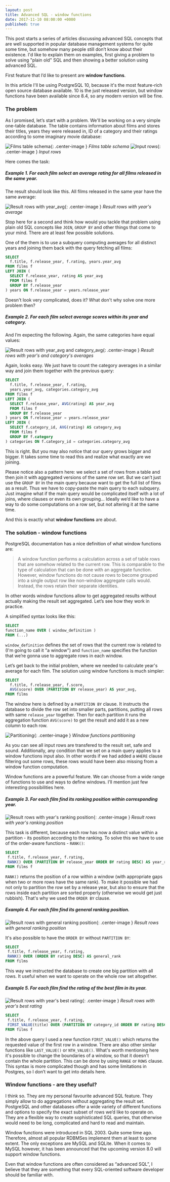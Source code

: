 ```yaml
---
layout: post
title: Advanced SQL - window functions
date: 2017-11-10 08:00:00 +0000
published: true
---
```


This post starts a series of articles discussing advanced SQL concepts that are well supported in popular database management systems for quite some time, but somehow many people still don’t know about their existence. I'd like to explain them on examples, first giving a problem to solve using "plain old" SQL and then showing a better solution using advanced SQL.

First feature that I’d like to present are **window functions**.

In this article I'll be using PostgreSQL 10, because it's the most feature-rich open source database available. 10 is the just released version, but window functions have been available since 8.4, so any modern version will be fine.

### The problem

 As I promised, let’s start with a problem. We'll be working on a very simple one-table database. The table contains information about films and stores their titles, years they were released in, ID of a category and their ratings according to some imaginary movie database:

![Films table schema](/images/blog/advanced-sql-window-functions/films_schema.svg){: .center-image }
*Films table schema*
![Input rows](/images/blog/advanced-sql-window-functions/input-rows.svg){: .center-image }
*Input rows*

Here comes the task:

##### Example 1. For each film select an average rating for all films released in the same year.

The result should look like this. All films released in the same year have the same average:

![Result rows with year_avg](/images/blog/advanced-sql-window-functions/result-rows-1.svg){: .center-image }
*Result rows with year's average*

Stop here for a second and think how would you tackle that problem using plain old SQL concepts like `JOIN`, `GROUP BY` and other things that come to your mind. There are at least few possible solutions.

One of the them is to use a subquery computing averages for all distinct years and joining them back with the query fetching all films:

```sql
SELECT
  f.title, f.release_year, f.rating, years.year_avg
FROM films f
LEFT JOIN (
  SELECT f.release_year, rating AS year_avg
  FROM films f
  GROUP BY f.release_year
) years ON f.release_year = years.release_year
```

Doesn't look very complicated, does it? What don't why solve one more problem then?

##### Example 2. For each film select average scores within its year and category.

And I’m expecting the following. Again, the same categories have equal values:

![Result rows with year_avg and category_avg](/images/blog/advanced-sql-window-functions/result-rows-2.svg){: .center-image }
*Result rows with year's and category's averages*

Again, looks easy. We just have to count the category averages in a similar way and join them together with the previous query:

```sql
SELECT
  f.title, f.release_year, f.rating,
  years.year_avg, categories.category_avg
FROM films f
LEFT JOIN (
  SELECT f.release_year, AVG(rating) AS year_avg
  FROM films f
  GROUP BY f.release_year
) years ON f.release_year = years.release_year
LEFT JOIN (
  SELECT f.category_id, AVG(rating) AS category_avg
  FROM films f
  GROUP BY f.category
) categories ON f.category_id = categories.category_avg
```

This is right. But you may also notice that our query grows bigger and bigger. It takes some time to read this and realize what exactly are we joining.

Please notice also a pattern here: we select a set of rows from a table and then join it with aggregated versions of the same row set. But we can’t just use the `GROUP BY` in the main query because want to get the full list of films as a result. Thus we have to copy-paste the main query to each subquery. Just imagine what if the main query would be complicated itself with a lot of joins, where clauses or even its own grouping… Ideally we’d like to have a way to do some computations on a row set, but not altering it at the same time.

And this is exactly what **window functions** are about.

### The solution - window functions

PostgreSQL documentation has a nice definition of what window functions are:

> A window function performs a calculation across a set of table rows that are somehow related to the current row. This is comparable to the type of calculation that can be done with an aggregate function. However, window functions do not cause rows to become grouped into a single output row like non-window aggregate calls would. Instead, the rows retain their separate identities.

In other words window functions allow to get aggregated results without actually making the result set aggregated. Let’s see how they work in practice.

A simplified syntax looks like this:

```sql
SELECT
function_name OVER ( window_definition )
FROM (...)
```
`window_definition` defines the set of rows that the current row is related to (I'm going to call it "a window") and `function_name` specifies the function that we’re gonna use to aggregate rows in each window.

Let’s get back to the initial problem, where we needed to calculate year's average for each film. The solution using window functions is much simpler:

```sql
SELECT
  f.title, f.release_year, f.score,
  AVG(score) OVER (PARTITION BY release_year) AS year_avg,
FROM films
```

The window here is defined by a `PARTITION BY` clause. It instructs the database to divide the row set into smaller parts, partitions, putting all rows with same `release_year` together. Then for each partition it runs the aggregation function `AVG(score)` to get the result and add it as a new column to each row.

![Partitioning](/images/blog/advanced-sql-window-functions/partitioning.svg){: .center-image }
*Window functions partitioning*

As you can see all input rows are transfered to the result set, safe and sound. Additionally, any condition that we set on a main query applies to a window functions input also. In other words if we had added a `WHERE` clause filtering out some rows, these rows would have been also missing from a window function computation.

Window functions are a powerful feature. We can choose from a wide range of functions to use and ways to define windows. I’ll mention just few interesting possibilities here.

##### Example 3. For each film find its ranking position within corresponding year.

![Result rows with year's ranking position](/images/blog/advanced-sql-window-functions/result-rows-rank.svg){: .center-image }
*Result rows with year's ranking position*

This task is different, because each row has now a distinct value within a partition - its position according to the ranking. To solve this we have to use of the order-aware functions - `RANK()`:

```sql
SELECT
 f.title, f.release_year, f.rating,
 RANK() OVER (PARTITION BY release_year ORDER BY rating DESC) AS year_rank
FROM films f
```

`RANK()` returns the position of a row within a window (with appropriate gaps when two or more rows have the same rank). To make it possible we had not only to partition the row set by a release year, but also to ensure that the rows inside each partition are sorted properly (otherwise we would get just rubbish). That's why we used the `ORDER BY` clause.

##### Example 4. For each film find its general ranking position.

![Result rows with general ranking position](/images/blog/advanced-sql-window-functions/result-rows-general-rank.svg){: .center-image }
*Result rows with general ranking position*

It's also possible to have the `ORDER BY` without `PARTITION BY`:

```sql
SELECT
 f.title, f.release_year, f.rating,
 RANK() OVER (ORDER BY rating DESC) AS general_rank
FROM films
```

This way we instructed the database to create one big partition with all rows. It useful when we want to operate on the whole row set altogether.

##### Example 5. For each film find the rating of the best film in its year.

![Result rows with year's best rating](/images/blog/advanced-sql-window-functions/result-rows-best-rating.svg){: .center-image }
*Result rows with year's best rating*

```sql
SELECT
 f.title, f.release_year, f.rating,
 FIRST_VALUE(title) OVER (PARTITION BY category_id ORDER BY rating DESC)
FROM films f
```

In the above query I used a new function `FIRST_VALUE()` which returns the requested value of the first row in a window. There are also other similar functions like `LAST_VALUE()` or `NTH_VALUE()`. What's worth mentioning here it's possible to change the boundaries of a window, so that it doesn't contain the whole partition. This can be done by using `RANGE` or `ROWS` clause. This syntax is more complicated though and has some limitations in Postgres, so I don’t want to get into details here.

### Window functions - are they useful?

I think so. They are my personal favourite advanced SQL feature. They simply allow to do aggregations without aggregating the result set. PostgreSQL and other databases offer a wide variety of different functions and options to specify the exact subset of rows we’d like to operate on. They are a flexible way to create sophisticated SQL queries, that otherwise would need to be long, complicated and hard to read and maintain.

Window functions were introduced in SQL 2003. Quite some time ago. Therefore, almost all popular RDBMSes implement them at least to some extent. The only exceptions are MySQL and SQLite. When it comes to MySQL however, it has been announced that the upcoming version 8.0 will support window functions.

Even that window functions are often considered as “advanced SQL”, I believe that they are something that every SQL-oriented software developer should be familiar with.
